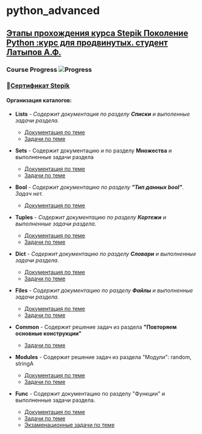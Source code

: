 # python_advanced

## [Этапы прохождения курса Stepik Поколение Python :курс для продвинутых. студент Латыпов А.Ф.](https://stepik.org/68343)

### Course Progress  ![Progress](https://progress-bar.dev/85)

### 📄[Сертификат Stepik](https://stepik.org/cert/2460283)

#### Организация каталогов:

- __Lists__ - _Содержит документация по разделу __Списки__ и выполенные задачи раздела._
    
    - [Документация по теме](/Lists/docs/)
    - [Задачи по теме](/Lists/tasks/)


- __Sets__ - Содержит документацию и по разделу __Множества__ и выполненные задачи раздела

    - [Документация по теме](/sets/docs/)
    - [Задачи по теме](/sets/tasks/)

- __Bool__ - _Содержит документацию по разделу __"Тип данных bool"__. Задач нет._
    - [Документация по теме](/bool)

- __Tuples__ - _Содержит документацию по разделу __Кортежи__ и выполненные задачи раздела._

    - [Документация по теме](/Tuples/docs/)
    - [Задачи по теме](/Tuples/tasks/)

- __Dict__ - _Содержит документацию по разделу __Словари__ и выполненные задачи раздела._
    - [Документация по теме](/dict/docs/)
    - [Задачи по теме](/dict/tasks/)

- __Files__ - _Содержит документацию по разделу __Файлы__ и выполненные задачи раздела._

    - [Документация по теме](/files/docs/)
    - [Задачи по теме](/files/tasks/)
    
- __Common__ - Содержит решение задач из раздела __"Повторяем основные конструкции"__

    - [Задачи по теме](/Common/)

- __Modules__ - Содержит решение задач из раздела "Модули": random, stringA

    - [Документация по теме](/modules/lect/)
    - [Задачи по теме](/modules/tasks/)

- __Func__ - Содержит документацию по разделу "Функции" и выполненные задачи раздела.

    - [Документация по теме](/func/lect/func_common_docs.pdf)
    - [Задачи по теме](/func/tasks/)
    - [Экзаменационные задачи по теме](/func/exam/)







